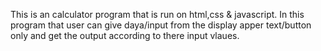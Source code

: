 This is an calculator program that is run on html,css & javascript.
In this program that user can give daya/input from the display apper text/button only and get the output according to there input vlaues.
